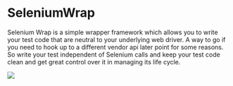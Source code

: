 # SeleniumWrap

Selenium Wrap is a simple wrapper framework which allows you to write your test code that are neutral to your underlying web driver.  A way to go if you need to hook up to a different vendor api later point for some reasons.   So write your test independent of Selenium calls and keep your test code clean and get great control over it in managing its life cycle.


![](https://github.com/senips/seleniumwrap/blob/master/doc/images/automationwrapperfram.png)
